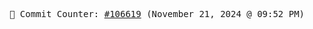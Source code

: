 <p align="center">
    <samp>
        📮 Commit Counter: <a href="https://github.com/Javascript-void0/Javascript-void0/commits/main">#106619</a> (November 21, 2024 @ 09:52 PM)
    </samp>
</p>